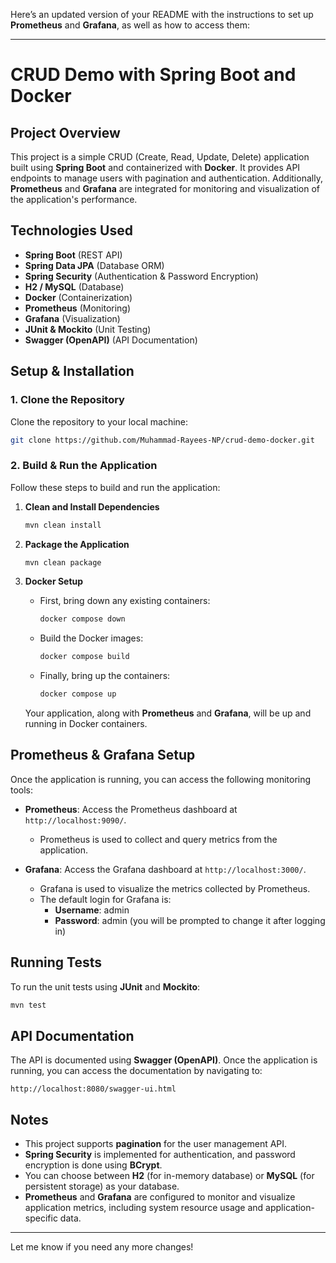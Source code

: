 Here’s an updated version of your README with the instructions to set up **Prometheus** and **Grafana**, as well as how to access them:

---

# CRUD Demo with Spring Boot and Docker

## Project Overview

This project is a simple CRUD (Create, Read, Update, Delete) application built using **Spring Boot** and containerized with **Docker**. It provides API endpoints to manage users with pagination and authentication. Additionally, **Prometheus** and **Grafana** are integrated for monitoring and visualization of the application's performance.

## Technologies Used

- **Spring Boot** (REST API)
- **Spring Data JPA** (Database ORM)
- **Spring Security** (Authentication & Password Encryption)
- **H2 / MySQL** (Database)
- **Docker** (Containerization)
- **Prometheus** (Monitoring)
- **Grafana** (Visualization)
- **JUnit & Mockito** (Unit Testing)
- **Swagger (OpenAPI)** (API Documentation)

## Setup & Installation

### 1. Clone the Repository

Clone the repository to your local machine:

```bash
git clone https://github.com/Muhammad-Rayees-NP/crud-demo-docker.git
```

### 2. Build & Run the Application

Follow these steps to build and run the application:

1. **Clean and Install Dependencies**

   ```bash
   mvn clean install
   ```

2. **Package the Application**

   ```bash
   mvn clean package
   ```

3. **Docker Setup**

   - First, bring down any existing containers:

     ```bash
     docker compose down
     ```

   - Build the Docker images:

     ```bash
     docker compose build
     ```

   - Finally, bring up the containers:

     ```bash
     docker compose up
     ```

   Your application, along with **Prometheus** and **Grafana**, will be up and running in Docker containers.

## Prometheus & Grafana Setup

Once the application is running, you can access the following monitoring tools:

- **Prometheus**: Access the Prometheus dashboard at `http://localhost:9090/`.
  - Prometheus is used to collect and query metrics from the application.
  
- **Grafana**: Access the Grafana dashboard at `http://localhost:3000/`.
  - Grafana is used to visualize the metrics collected by Prometheus.
  - The default login for Grafana is:
    - **Username**: admin
    - **Password**: admin (you will be prompted to change it after logging in)

## Running Tests

To run the unit tests using **JUnit** and **Mockito**:

```bash
mvn test
```

## API Documentation

The API is documented using **Swagger (OpenAPI)**. Once the application is running, you can access the documentation by navigating to:

```
http://localhost:8080/swagger-ui.html
```

## Notes

- This project supports **pagination** for the user management API.
- **Spring Security** is implemented for authentication, and password encryption is done using **BCrypt**.
- You can choose between **H2** (for in-memory database) or **MySQL** (for persistent storage) as your database.
- **Prometheus** and **Grafana** are configured to monitor and visualize application metrics, including system resource usage and application-specific data.

---

Let me know if you need any more changes!
